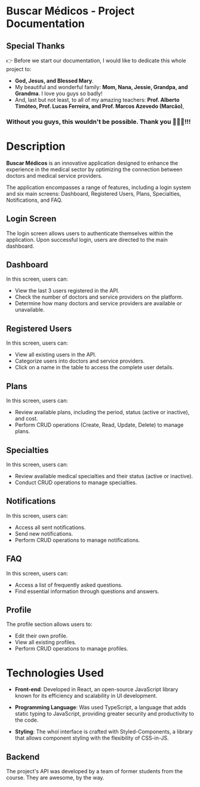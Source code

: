 # Buscar Médicos - Project Documentation

## Special Thanks

👉 Before we start our documentation, I would like to dedicate this whole project to:

- **God, Jesus, and Blessed Mary**.
- My beautiful and wonderful family: **Mom, Nana, Jessie, Grandpa, and Grandma**. I love you guys so badly!
- And, last but not least, to all of my amazing teachers: **Prof. Alberto Timóteo, Prof. Lucas Ferreira, and Prof. Marcos Azevedo (Marcão)**,

### Without you guys, this wouldn't be possible. Thank you 💖💖💖!!!

# Description

**Buscar Médicos** is an innovative application designed to enhance the experience in the medical sector by optimizing the connection between doctors and medical service providers.

The application encompasses a range of features, including a login system and six main screens: Dashboard, Registered Users, Plans, Specialties, Notifications, and FAQ.

## Login Screen

The login screen allows users to authenticate themselves within the application. Upon successful login, users are directed to the main dashboard.

## Dashboard

In this screen, users can:

- View the last 3 users registered in the API.
- Check the number of doctors and service providers on the platform.
- Determine how many doctors and service providers are available or unavailable.

## Registered Users

In this screen, users can:

- View all existing users in the API.
- Categorize users into doctors and service providers.
- Click on a name in the table to access the complete user details.

## Plans

In this screen, users can:

- Review available plans, including the period, status (active or inactive), and cost.
- Perform CRUD operations (Create, Read, Update, Delete) to manage plans.

## Specialties

In this screen, users can:

- Review available medical specialties and their status (active or inactive).
- Conduct CRUD operations to manage specialties.

## Notifications

In this screen, users can:

- Access all sent notifications.
- Send new notifications.
- Perform CRUD operations to manage notifications.

## FAQ

In this screen, users can:

- Access a list of frequently asked questions.
- Find essential information through questions and answers.

## Profile

The profile section allows users to:

- Edit their own profile.
- View all existing profiles.
- Perform CRUD operations to manage profiles.

# Technologies Used
- **Front-end**: Developed in React, an open-source JavaScript library known for its efficiency and scalability in UI development.

- **Programming Language**: Was used TypeScript, a language that adds static typing to JavaScript, providing greater security and productivity to the code.

- **Styling**: The whol interface is crafted with Styled-Components, a library that allows component styling with the flexibility of CSS-in-JS.

## Backend

The project's API was developed by a team of former students from the course. They are awesome, by the way.
